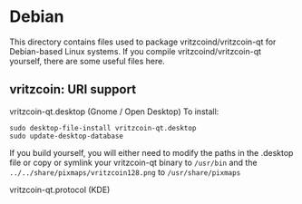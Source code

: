 
Debian
====================
This directory contains files used to package vritzcoind/vritzcoin-qt
for Debian-based Linux systems. If you compile vritzcoind/vritzcoin-qt yourself, there are some useful files here.

## vritzcoin: URI support ##


vritzcoin-qt.desktop  (Gnome / Open Desktop)
To install:

	sudo desktop-file-install vritzcoin-qt.desktop
	sudo update-desktop-database

If you build yourself, you will either need to modify the paths in
the .desktop file or copy or symlink your vritzcoin-qt binary to `/usr/bin`
and the `../../share/pixmaps/vritzcoin128.png` to `/usr/share/pixmaps`

vritzcoin-qt.protocol (KDE)

